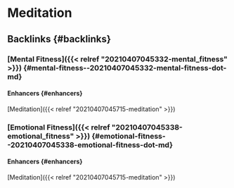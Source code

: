 # Meditation


## Backlinks {#backlinks}


### [Mental Fitness]({{< relref "20210407045332-mental_fitness" >}}) {#mental-fitness--20210407045332-mental-fitness-dot-md}


#### Enhancers {#enhancers}

[Meditation]({{< relref "20210407045715-meditation" >}})


### [Emotional Fitness]({{< relref "20210407045338-emotional_fitness" >}}) {#emotional-fitness--20210407045338-emotional-fitness-dot-md}


#### Enhancers {#enhancers}

[Meditation]({{< relref "20210407045715-meditation" >}})

